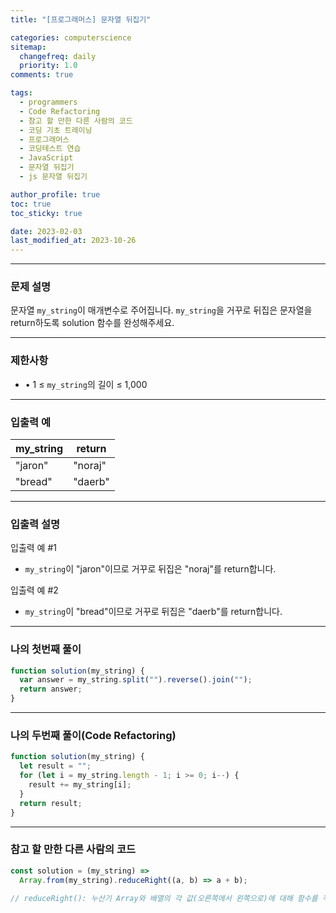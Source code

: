 ```yaml
---
title: "[프로그래머스] 문자열 뒤집기"

categories: computerscience
sitemap:
  changefreq: daily
  priority: 1.0
comments: true

tags:
  - programmers
  - Code Refactoring
  - 참고 할 만한 다른 사람의 코드
  - 코딩 기초 트레이닝
  - 프로그래머스
  - 코딩테스트 연습
  - JavaScript
  - 문자열 뒤집기
  - js 문자열 뒤집기

author_profile: true
toc: true
toc_sticky: true

date: 2023-02-03
last_modified_at: 2023-10-26
---
```


---

### 문제 설명

문자열 `my_string`이 매개변수로 주어집니다. `my_string`을 거꾸로 뒤집은 문자열을 return하도록 solution 함수를 완성해주세요.

---

### 제한사항

- • 1 ≤ `my_string`의 길이 ≤ 1,000

---

### 입출력 예

| my_string | return  |
| --------- | ------- |
| "jaron"   | "noraj" |
| "bread"   | "daerb" |

---

### 입출력 설명

입출력 예 #1

- `my_string`이 "jaron"이므로 거꾸로 뒤집은 "noraj"를 return합니다.

입출력 예 #2

- `my_string`이 "bread"이므로 거꾸로 뒤집은 "daerb"를 return합니다.

---

### 나의 첫번째 풀이

```jsx
function solution(my_string) {
  var answer = my_string.split("").reverse().join("");
  return answer;
}
```

---

### 나의 두번째 풀이(Code Refactoring)

```jsx
function solution(my_string) {
  let result = "";
  for (let i = my_string.length - 1; i >= 0; i--) {
    result += my_string[i];
  }
  return result;
}
```

---

### 참고 할 만한 다른 사람의 코드

```jsx
const solution = (my_string) =>
  Array.from(my_string).reduceRight((a, b) => a + b);

// reduceRight(): 누산기 Array와 배열의 각 값(오른쪽에서 왼쪽으로)에 대해 함수를 적용하여 단일 값으로 줄임
```
